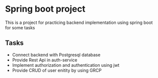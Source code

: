 # Spring boot project

This is a project for practicing backend implementation using spring boot for some tasks

## Tasks

- Connect backend with Postgresql database
- Provide Rest Api in auth-service
- Implement authorization and authentication using jwt
- Provide CRUD of user enitity by using GRCP

